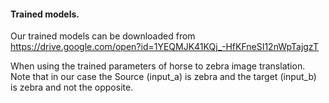 #### Trained models.
Our trained models can be downloaded from https://drive.google.com/open?id=1YEQMJK41KQj_-HfKFneSI12nWpTajgzT

When using the trained parameters of horse to zebra image translation. Note that in our case the Source (input_a) is zebra and the target (input_b) is zebra and not the opposite. 
